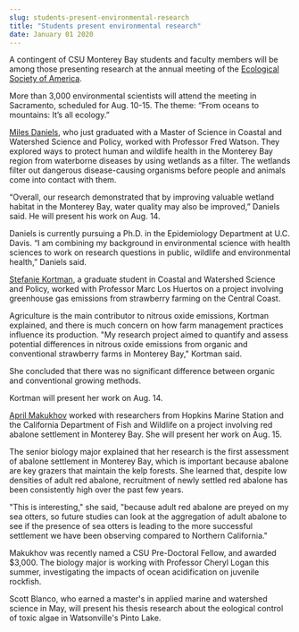 ```yaml
---
slug: students-present-environmental-research
title: "Students present environmental research"
date: January 01 2020
---
```


<p>A contingent of CSU Monterey Bay students and faculty members will be among those presenting research at the annual meeting of the <a href="http://www.esa.org/esa/">Ecological Society of America</a>.
</p><p>More than 3,000 environmental scientists will attend the meeting in Sacramento, scheduled for Aug. 10-15. The theme: “From oceans to mountains: It’s all ecology.”
</p><p><a href="http://eco.confex.com/eco/2014/webprogram/Paper47767.html">Miles Daniels</a>, who just graduated with a Master of Science in Coastal and Watershed Science and Policy, worked with Professor Fred Watson. They explored ways to protect human and wildlife health in the Monterey Bay region from waterborne diseases by using wetlands as a filter. The wetlands filter out dangerous disease-causing organisms before people and animals come into contact with them.
</p><p>“Overall, our research demonstrated that by improving valuable wetland habitat in the Monterey Bay, water quality may also be improved,” Daniels said. He will present his work on Aug. 14.
</p><p>Daniels is currently pursuing a Ph.D. in the Epidemiology Department at U.C. Davis. “I am combining my background in environmental science with health sciences to work on research questions in public, wildlife and environmental health,” Daniels said.
</p><p><a href="http://eco.confex.com/eco/2014/webprogram/Paper49930.html">Stefanie Kortman</a>, a graduate student in Coastal and Watershed Science and Policy, worked with Professor Marc Los Huertos on a project involving greenhouse gas emissions from strawberry farming on the Central Coast.
</p><p>Agriculture is the main contributor to nitrous oxide emissions, Kortman explained, and there is much concern on how farm management practices influence its production. "My research project aimed to quantify and assess potential differences in nitrous oxide emissions from organic and conventional strawberry farms in Monterey Bay," Kortman said.
</p><p>She concluded that there was no significant difference between organic and conventional growing methods.
</p><p>Kortman will present her work on Aug. 14.
</p><p><a href="http://eco.confex.com/eco/2014/webprogram/Paper50362.html">April Makukhov</a> worked with researchers from Hopkins Marine Station and the California Department of Fish and Wildlife on a project involving red abalone settlement in Monterey Bay. She will present her work on Aug. 15.
</p><p>The senior biology major explained that her research is the first assessment of abalone settlement in Monterey Bay, which is important because abalone are key grazers that maintain the kelp forests. She learned that, despite low densities of adult red abalone, recruitment of newly settled red abalone has been consistently high over the past few years.
</p><p>"This is interesting," she said, "because adult red abalone are preyed on my sea otters, so future studies can look at the aggregation of adult abalone to see if the presence of sea otters is leading to the more successful settlement we have been observing compared to Northern California."
</p><p>Makukhov was recently named a CSU Pre-Doctoral Fellow, and awarded $3,000. The biology major is working with Professor Cheryl Logan this summer, investigating the impacts of ocean acidification on juvenile rockfish.
</p><p>Scott Blanco, who earned a master's in applied marine and watershed science in May, will present his thesis research about the eological control of toxic algae in Watsonville's Pinto Lake.
</p>
